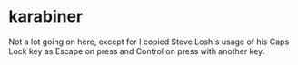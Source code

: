 # karabiner

Not a lot going on here, except for I copied Steve Losh's usage of his Caps Lock key as Escape on press and Control on press with another key.
